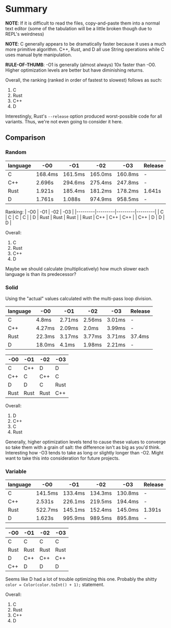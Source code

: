 # Summary
**NOTE**: If it is difficult to read the files, copy-and-paste them into a normal text editor (some of the tabulation will be a little broken though due to REPL's weirdness)

**NOTE**: C generally appears to be dramatically faster because it uses a much more primitive algorithm. C++, Rust, and D all use String operations while C uses manual byte manipulation.

**RULE-OF-THUMB**: -O1 is generally (almost always) 10x faster than -O0. Higher optimization levels are better but have diminishing returns.

Overall, the ranking (ranked in order of fastest to slowest) follows as such:
1. C
2. Rust
3. C++
4. D

Interestingly, Rust's `--release` option produced worst-possible code for all variants. Thus, we're not even going to consider it here.

## Comparison
### Random
|language|   -O0   |   -O1   |   -02   |   -O3   | Release |
|--------|---------|---------|---------|---------|---------|
|   C    | 168.4ms | 161.5ms | 165.0ms | 160.8ms |    -    |
|  C++   | 2.696s  | 294.6ms | 275.4ms | 247.8ms |    -    |
|  Rust  | 1.921s  | 185.4ms | 181.2ms | 178.2ms | 1.641s  |
|   D    | 1.761s  | 1.088s  | 974.9ms | 958.5ms |    -    |

Ranking:
|   -O0   |   -O1   |   -02   |   -O3   |
|---------|---------|---------|---------|
|   C     |    C    |    C    |    C    |
|   D     |   Rust  |   Rust  |   Rust  |
|  Rust   |   C++   |   C++   |   C++   |
|  C++    |    D    |    D    |    D    |

Overall:
1. C
2. Rust
3. C++
4. D

Maybe we should calculate (multiplicatively) how much slower each language is than its predecessor?

### Solid
Using the "actual" values calculated with the multi-pass loop division.

|language|   -O0   |   -O1   |   -02   |   -O3   | Release |
|--------|---------|---------|---------|---------|---------|
|   C    |  4.8ms  |  2.71ms | 2.56ms  | 3.01ms  |    -    |
|  C++   |  4.27ms |  2.09ms |  2.0ms  | 3.99ms  |    -    |
|  Rust  |  22.3ms |  3.17ms | 3.77ms  | 3.71ms  | 37.4ms  |
|   D    |  18.0ms |  4.1ms  | 1.98ms  | 2.21ms  |    -    |

|   -O0   |   -O1   |   -02   |   -O3   |
|---------|---------|---------|---------|
|   C     |   C++   |    D    |    D    |
|  C++    |    C    |   C++   |    C    |
|   D     |    D    |    C    |   Rust  |
|  Rust   |   Rust  |   Rust  |   C++   |

Overall:
1. D
2. C++
3. C
4. Rust

Generally, higher optimization levels tend to cause these values to converge so take them with a grain of salt: the difference isn't as big as you'd think.
Interesting how -O3 tends to take as long or slightly longer than -O2. Might want to take this into consideration for future projects.

### Variable
|language|   -O0   |   -O1   |   -02   |   -O3   | Release |
|--------|---------|---------|---------|---------|---------|
|   C    | 141.5ms | 133.4ms | 134.3ms | 130.8ms |    -    |
|  C++   | 2.531s  | 226.1ms | 219.5ms | 194.4ms |    -    |
|  Rust  | 522.7ms | 145.1ms | 152.4ms | 145.0ms | 1.391s  |
|   D    | 1.623s  | 995.9ms | 989.5ms | 895.8ms |    -    |

|   -O0   |   -O1   |   -02   |   -O3   |
|---------|---------|---------|---------|
|    C    |    C    |    C    |    C    |
|  Rust   |   Rust  |   Rust  |   Rust  |
|    D    |   C++   |   C++   |   C++   |
|   C++   |    D    |    D    |    D    |

Seems like D had a lot of trouble optimizing this one. Probably the shitty `color = Color(color.toInt() + 1);` statement.

Overall:
1. C
2. Rust
3. C++
4. D
